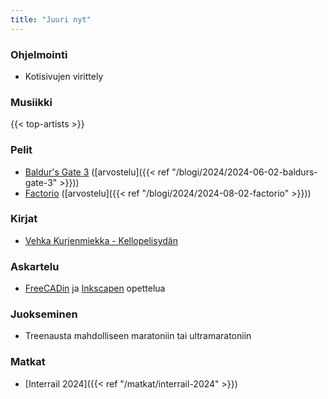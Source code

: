 ```yaml
---
title: "Juuri nyt"
---
```


### Ohjelmointi
- Kotisivujen virittely

### Musiikki
{{< top-artists >}}

### Pelit
- [Baldur's Gate 3](https://baldursgate3.game/) ([arvostelu]({{< ref "/blogi/2024/2024-06-02-baldurs-gate-3" >}}))
- [Factorio](https://factorio.com/) ([arvostelu]({{< ref "/blogi/2024/2024-08-02-factorio" >}}))

### Kirjat
- [Vehka Kurjenmiekka - Kellopelisydän](https://finna.fi/Record/helmet.2553499)


### Askartelu
- [FreeCADin](https://www.freecad.org/) ja [Inkscapen](https://inkscape.org/) opettelua

### Juokseminen
- Treenausta mahdolliseen maratoniin tai ultramaratoniin

### Matkat
- [Interrail 2024]({{< ref "/matkat/interrail-2024" >}})